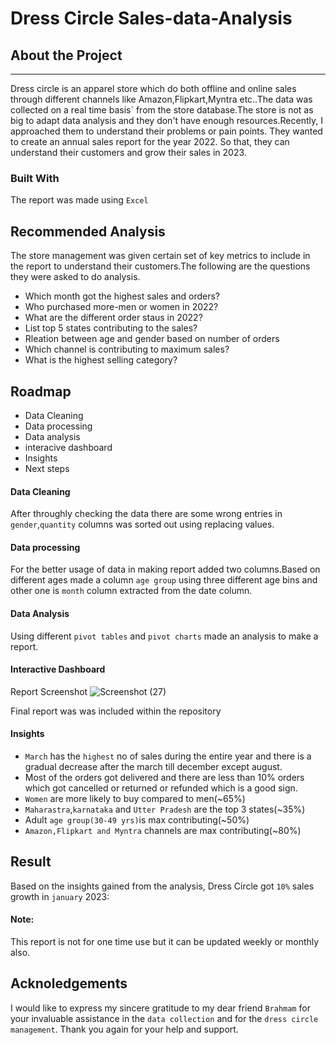 # Dress Circle Sales-data-Analysis 


## About the Project
-------------
Dress circle is an apparel store which do both offline and online sales through different channels like Amazon,Flipkart,Myntra etc..The data was collected on a real time basis` from the store database.The store is not as big to adapt data analysis and they don't have enough resources.Recently, I approached them to understand their problems or pain points.  They wanted to create an annual sales report for the year 2022. So that, they can understand their customers and grow their sales in 2023.

### Built With
The report was made using `Excel`

## Recommended Analysis
The store management was given certain set of key metrics to include in the report to understand their customers.The following are the questions they were asked to do analysis.

- Which month got the highest sales and orders?
- Who purchased more-men or women in 2022?
- What are the different order staus in 2022?
- List top 5 states contributing to the sales?
- Rleation between age and gender based on number of orders
- Which channel is contributing to maximum sales?
- What is the highest selling category?

## Roadmap
- Data Cleaning
- Data processing 
- Data analysis
- interacive dashboard
- Insights
- Next steps

#### Data Cleaning 
After throughly checking the data there are some wrong entries in `gender`,`quantity` columns was sorted out using replacing values.

#### Data processing
For the better usage of data in making report added two columns.Based on different ages made a column `age group` using three different age bins and other one is `month` column extracted from the date column.

#### Data Analysis
Using different `pivot tables` and `pivot charts` made an analysis to make a report.

#### Interactive Dashboard
Report Screenshot
![Screenshot (27)](https://github.com/rajuchigicherla/Real-Time-Sales-Data-Analysis/assets/118670053/50a727e6-1dc4-4a69-aced-b621ab5cfb73)


Final report was was included within the repository

#### Insights
- `March` has the `highest` no of sales during the entire year and there is a gradual decrease after the march till december except august.
- Most of the orders got delivered and there are less than 10% orders which got cancelled or returned or refunded which is a good sign.
- `Women` are more likely to buy compared to men(~65%)
- `Maharastra`,`karnataka` and `Utter Pradesh` are the top 3 states(~35%)
- Adult `age group(30-49 yrs)`is max contributing(~50%)
- `Amazon,Flipkart and Myntra` channels are max contributing(~80%)

## Result
Based on the insights gained from the analysis, Dress Circle got `10%` sales growth in `january` 2023:
#### Note:
This report is not for one time use but it can be updated weekly or monthly also.

## Acknoledgements
I would like to express my sincere gratitude to my dear friend `Brahmam` for your invaluable assistance in the `data collection` and for the `dress circle management`.
Thank you again for your help and support.


